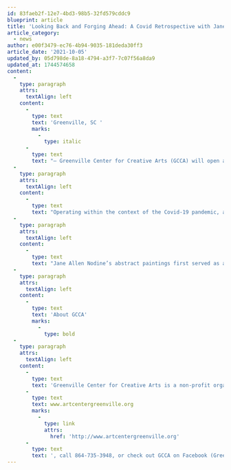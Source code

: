 ```yaml
---
id: 83faeb2f-12e7-4bd3-98b5-32fd579cddc9
blueprint: article
title: 'Looking Back and Forging Ahead: A Covid Retrospective with Jane Allen Nodine and Ashley Waller to open in GCCA’s Community Gallery Exhibition begins First Friday, Nov 5, 2021'
article_category:
  - news
author: e00f3479-ec76-4b94-9035-181deda30ff3
article_date: '2021-10-05'
updated_by: 05d798de-8a18-4794-a3f7-7c07f56a8da9
updated_at: 1744574658
content:
  -
    type: paragraph
    attrs:
      textAlign: left
    content:
      -
        type: text
        text: 'Greenville, SC '
        marks:
          -
            type: italic
      -
        type: text
        text: "– Greenville Center for Creative Arts (GCCA) will open a new Community Gallery exhibition, Looking Back and Forging Ahead: A Covid Retrospective with artists Jane Allen Nodine and Ashley Waller on Friday, November 5th, 2021. An opening reception will be held on November 5th from 6-9 PM. The exhibition will be on display until December 29th.\_"
  -
    type: paragraph
    attrs:
      textAlign: left
    content:
      -
        type: text
        text: "Operating within the context of the Covid-19 pandemic, artists Jane Allen Nodine and Ashley Waller share their perspectives on the ways the virus impacts our thinking and daily life. Since the lockdowns occurred, Ashley Waller channels her paintings into melancholic distortions of home environments. She emphasizes that “greater time at home has strained stereotypical expectations of the home and reveals the depth of environment & relationship failings...the occupants of the domestic spaces exude a sense of unease and separation, and they often fail to interact with each other.”\_"
  -
    type: paragraph
    attrs:
      textAlign: left
    content:
      -
        type: text
        text: "Jane Allen Nodine’s abstract paintings first served as a coping mechanism as she was separated from family. As Jane states, “I began working with no specifics in mind, other than letting the process of making art flow like that of the surrealists with automatism, the performance of actions without conscious thought or intention. Soon this process began to show results like a lens coming into focus.” The work then came to embody a response to the fears of the virus as well as to hopes for a brighter future. She metaphorizes the drowning of negative ideations through forms of shriveled texture being taken over by richly colored paint.\_\_"
  -
    type: paragraph
    attrs:
      textAlign: left
    content:
      -
        type: text
        text: 'About GCCA'
        marks:
          -
            type: bold
  -
    type: paragraph
    attrs:
      textAlign: left
    content:
      -
        type: text
        text: 'Greenville Center for Creative Arts is a non-profit organization that aims to enrich the cultural fabric of the community through visual arts promotion, education, and inspiration. For more information, visit '
      -
        type: text
        text: www.artcentergreenville.org
        marks:
          -
            type: link
            attrs:
              href: 'http://www.artcentergreenville.org'
      -
        type: text
        text: ', call 864-735-3948, or check out GCCA on Facebook (Greenville Center for Creative Arts) & Instagram (@artcentergvl).'
---
```


